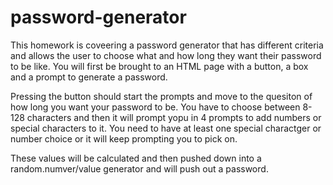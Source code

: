 # password-generator

This homework is coveering a password generator that has different criteria and allows the user to choose what and how long they want their password to be like. You will first be brought to an HTML page with a button, a box and a prompt to generate a password.

Pressing the button should start the prompts and move to the quesiton of how long you want your password to be. You have to choose between 8-128 characters and then it will prompt yopu in 4 prompts to add numbers or special characters to it. You need to have at least one special charactger or number choice or it will keep prompting you to pick on.

These values will be calculated and then pushed down into a random.numver/value generator and will push out a password.
